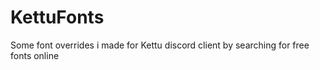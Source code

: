 # KettuFonts
Some font overrides i made for Kettu discord client by searching for free fonts online
